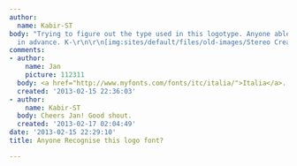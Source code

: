```yaml
---
author:
  name: Kabir-ST
body: "Trying to figure out the type used in this logotype. Anyone able to recognise?\r\nThanks
  in advance. K-\r\n\r\n[img:sites/default/files/old-images/Stereo Creative Logo_4843.gif]"
comments:
- author:
    name: Jan
    picture: 112311
  body: <a href="http://www.myfonts.com/fonts/itc/italia/">Italia</a>.
  created: '2013-02-15 22:36:03'
- author:
    name: Kabir-ST
  body: Cheers Jan! Good shout.
  created: '2013-02-17 02:04:49'
date: '2013-02-15 22:29:10'
title: Anyone Recognise this logo font?

---
```

